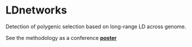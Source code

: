 # LDnetworks
Detection of polygenic selection based on long-range LD across genome.

See the methodology as a conference __[poster](https://github.com/z0on/LDnetworks/blob/main/sicb2020_LDnetworks.pdf)__
